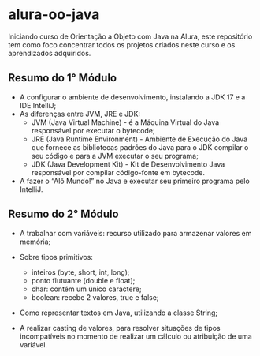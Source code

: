 # alura-oo-java

Iniciando curso de Orientação a Objeto com Java na Alura, este repositório tem como foco concentrar todos os projetos criados neste curso e os aprendizados adquiridos.

## Resumo do 1° Módulo

- A configurar o ambiente de desenvolvimento, instalando a JDK 17 e a IDE IntelliJ;
- As diferenças entre JVM, JRE e JDK:
  - JVM (Java Virtual Machine) - é a Máquina Virtual do Java responsável por executar o bytecode;
  - JRE (Java Runtime Environment) - Ambiente de Execução do Java que fornece as bibliotecas padrões do Java para o JDK compilar o seu código e para a JVM executar o seu programa;
  - JDK (Java Development Kit) - Kit de Desenvolvimento Java responsável por compilar código-fonte em bytecode.
- A fazer o “Alô Mundo!” no Java e executar seu primeiro programa pelo IntelliJ.

## Resumo do 2° Módulo

- A trabalhar com variáveis: recurso utilizado para armazenar valores em memória;

- Sobre tipos primitivos:

  - inteiros (byte, short, int, long);
  - ponto flutuante (double e float);
  - char: contém um único caractere;
  - boolean: recebe 2 valores, true e false;

- Como representar textos em Java, utilizando a classe String;

- A realizar casting de valores, para resolver situações de tipos incompatíveis no momento de realizar um cálculo ou atribuição de uma variável.
